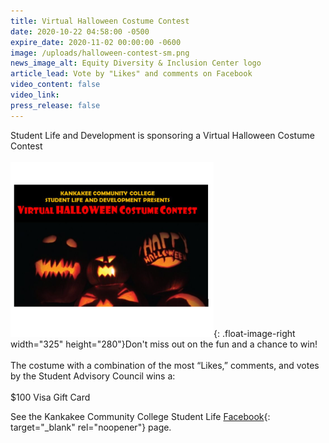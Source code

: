 ```yaml
---
title: Virtual Halloween Costume Contest
date: 2020-10-22 04:58:00 -0500
expire_date: 2020-11-02 00:00:00 -0600
image: /uploads/halloween-contest-sm.png
news_image_alt: Equity Diversity & Inclusion Center logo
article_lead: Vote by "Likes" and comments on Facebook
video_content: false
video_link:
press_release: false
---
```


Student Life and Development is sponsoring a Virtual Halloween Costume Contest<br><br>![](/uploads/halloween-contest-sm.png){: .float-image-right width="325" height="280"}Don't miss out on the fun and a chance to win\!<br><br>The costume with a combination of the most “Likes,” comments, and votes by the Student Advisory Council wins a:<br><br>$100 Visa Gift Card

See the Kankakee Community College Student Life [Facebook](https://www.facebook.com/search/top?q=kankakee%20community%20college%20student%20life){: target="_blank" rel="noopener"} page.